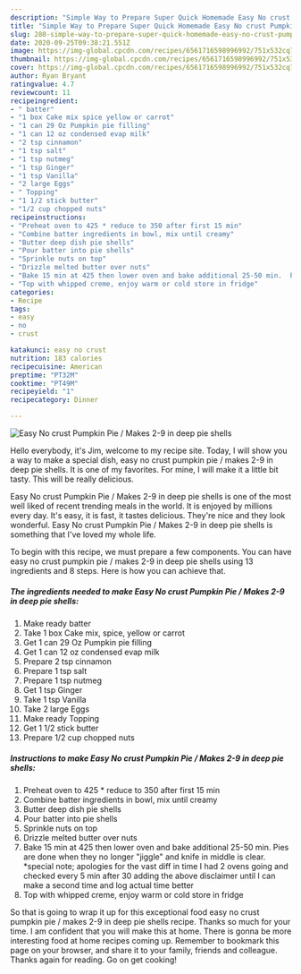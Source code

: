 ```yaml
---
description: "Simple Way to Prepare Super Quick Homemade Easy No crust Pumpkin Pie / Makes 2-9 in deep pie shells"
title: "Simple Way to Prepare Super Quick Homemade Easy No crust Pumpkin Pie / Makes 2-9 in deep pie shells"
slug: 280-simple-way-to-prepare-super-quick-homemade-easy-no-crust-pumpkin-pie-makes-2-9-in-deep-pie-shells
date: 2020-09-25T09:38:21.551Z
image: https://img-global.cpcdn.com/recipes/6561716598996992/751x532cq70/easy-no-crust-pumpkin-pie-makes-2-9-in-deep-pie-shells-recipe-main-photo.jpg
thumbnail: https://img-global.cpcdn.com/recipes/6561716598996992/751x532cq70/easy-no-crust-pumpkin-pie-makes-2-9-in-deep-pie-shells-recipe-main-photo.jpg
cover: https://img-global.cpcdn.com/recipes/6561716598996992/751x532cq70/easy-no-crust-pumpkin-pie-makes-2-9-in-deep-pie-shells-recipe-main-photo.jpg
author: Ryan Bryant
ratingvalue: 4.7
reviewcount: 11
recipeingredient:
- " batter"
- "1 box Cake mix spice yellow or carrot"
- "1 can 29 Oz Pumpkin pie filling"
- "1 can 12 oz condensed evap milk"
- "2 tsp cinnamon"
- "1 tsp salt"
- "1 tsp nutmeg"
- "1 tsp Ginger"
- "1 tsp Vanilla"
- "2 large Eggs"
- " Topping"
- "1 1/2 stick butter"
- "1/2 cup chopped nuts"
recipeinstructions:
- "Preheat oven to 425 * reduce to 350 after first 15 min"
- "Combine batter ingredients in bowl, mix until creamy"
- "Butter deep dish pie shells"
- "Pour batter into pie shells"
- "Sprinkle nuts on top"
- "Drizzle melted butter over nuts"
- "Bake 15 min at 425 then lower oven and bake additional 25-50 min.  Pies are done when they no longer &#34;jiggle&#34; and knife in middle is clear.  *special note; apologies for the vast diff in time I had 2 ovens going and checked every 5 min after 30 adding the above disclaimer until I can make a second time and log actual time better"
- "Top with whipped creme, enjoy warm or cold store in fridge"
categories:
- Recipe
tags:
- easy
- no
- crust

katakunci: easy no crust 
nutrition: 183 calories
recipecuisine: American
preptime: "PT32M"
cooktime: "PT49M"
recipeyield: "1"
recipecategory: Dinner

---
```



![Easy No crust Pumpkin Pie / Makes 2-9 in deep pie shells](https://img-global.cpcdn.com/recipes/6561716598996992/751x532cq70/easy-no-crust-pumpkin-pie-makes-2-9-in-deep-pie-shells-recipe-main-photo.jpg)

Hello everybody, it's Jim, welcome to my recipe site. Today, I will show you a way to make a special dish, easy no crust pumpkin pie / makes 2-9 in deep pie shells. It is one of my favorites. For mine, I will make it a little bit tasty. This will be really delicious.

Easy No crust Pumpkin Pie / Makes 2-9 in deep pie shells is one of the most well liked of recent trending meals in the world. It is enjoyed by millions every day. It's easy, it is fast, it tastes delicious. They're nice and they look wonderful. Easy No crust Pumpkin Pie / Makes 2-9 in deep pie shells is something that I've loved my whole life.




To begin with this recipe, we must prepare a few components. You can have easy no crust pumpkin pie / makes 2-9 in deep pie shells using 13 ingredients and 8 steps. Here is how you can achieve that.

<!--inarticleads1-->

##### The ingredients needed to make Easy No crust Pumpkin Pie / Makes 2-9 in deep pie shells:

1. Make ready  batter
1. Take 1 box Cake mix, spice, yellow or carrot
1. Get 1 can 29 Oz Pumpkin pie filling
1. Get 1 can 12 oz condensed evap milk
1. Prepare 2 tsp cinnamon
1. Prepare 1 tsp salt
1. Prepare 1 tsp nutmeg
1. Get 1 tsp Ginger
1. Take 1 tsp Vanilla
1. Take 2 large Eggs
1. Make ready  Topping
1. Get 1 1/2 stick butter
1. Prepare 1/2 cup chopped nuts




<!--inarticleads2-->

##### Instructions to make Easy No crust Pumpkin Pie / Makes 2-9 in deep pie shells:

1. Preheat oven to 425 * reduce to 350 after first 15 min
1. Combine batter ingredients in bowl, mix until creamy
1. Butter deep dish pie shells
1. Pour batter into pie shells
1. Sprinkle nuts on top
1. Drizzle melted butter over nuts
1. Bake 15 min at 425 then lower oven and bake additional 25-50 min.  Pies are done when they no longer &#34;jiggle&#34; and knife in middle is clear.  *special note; apologies for the vast diff in time I had 2 ovens going and checked every 5 min after 30 adding the above disclaimer until I can make a second time and log actual time better
1. Top with whipped creme, enjoy warm or cold store in fridge




So that is going to wrap it up for this exceptional food easy no crust pumpkin pie / makes 2-9 in deep pie shells recipe. Thanks so much for your time. I am confident that you will make this at home. There is gonna be more interesting food at home recipes coming up. Remember to bookmark this page on your browser, and share it to your family, friends and colleague. Thanks again for reading. Go on get cooking!
